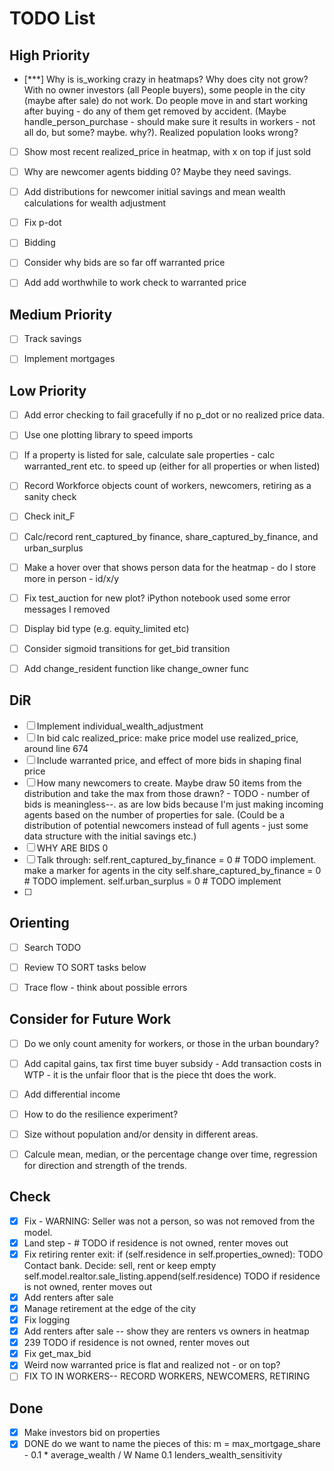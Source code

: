 # TODO List

## High Priority 
- [***] Why is is_working crazy in heatmaps? Why does city not grow? With no owner investors (all People buyers), some people in the city (maybe after sale) do not work. Do people move in and start working after buying - do any of them get removed by accident. (Maybe handle_person_purchase - should make sure it results in workers - not all do, but some? maybe. why?).  Realized population looks wrong?
- [ ] Show most recent realized_price in heatmap, with x on top if just sold
- [ ] Why are newcomer agents bidding 0? Maybe they need savings.
- [ ] Add distributions for newcomer initial savings and mean wealth calculations for wealth adjustment
- [ ] Fix p-dot
- [ ] Bidding
- [ ] Consider why bids are so far off warranted price
- [ ] Add add worthwhile to work check to warranted price


## Medium Priority

- [ ] Track savings
- [ ] Implement mortgages


## Low Priority

- [ ] Add error checking to fail gracefully if no p_dot or no realized price data.
- [ ] Use one plotting library to speed imports
- [ ] If a property is listed for sale, calculate sale properties - calc warranted_rent etc. to speed up (either for all properties or when listed)
- [ ] Record Workforce objects count of workers, newcomers, retiring as a sanity check
- [ ] Check init_F
- [ ] Calc/record rent_captured_by finance, share_captured_by_finance, and urban_surplus
- [ ] Make a hover over that shows person data for the heatmap - do I store more in person - id/x/y
- [ ] Fix test_auction for new plot? iPython notebook used some error messages I removed
- [ ] Display bid type (e.g. equity_limited etc)
- [ ] Consider sigmoid transitions for get_bid transition
- [ ] Add change_resident function like change_owner func
  

## DiR

- [ ] Implement individual_wealth_adjustment
- [ ] In bid calc realized_price: make price model use realized_price, around line 674
- [ ] Include warranted price, and effect of more bids in shaping final price
- [ ] How many newcomers to create. Maybe draw 50 items from the distribution and take the max from those drawn?  - TODO - number of bids is meaningless--. as are low bids because I'm just making incoming agents based on the number of properties for sale. (Could be a distribution of potential newcomers instead of full agents - just some data structure with the initial savings etc.)
- [ ] WHY ARE BIDS 0
- [ ] Talk through:
        self.rent_captured_by_finance  = 0 # TODO implement. make a marker for agents in the city
        self.share_captured_by_finance = 0 # TODO implement.
        self.urban_surplus   = 0 # TODO implement
- [ ] 

## Orienting

- [ ] Search TODO
- [ ] Review TO SORT tasks below
- [ ] Trace flow - think about possible errors


## Consider for Future Work

- [ ] Do we only count amenity for workers, or those in the urban boundary?
- [ ] Add capital gains, tax first time buyer subsidy -  Add transaction costs in WTP - it is the unfair floor that is the piece tht does the work.
- [ ] Add differential income
- [ ] How to do the resilience experiment?
- [ ] Size without population and/or density in different areas. 
- [ ] Calcule mean, median, or the percentage change over time, regression for direction and strength of the trends.


## Check

- [x] Fix - WARNING: Seller was not a person, so was not removed from the model.
- [x] Land step - # TODO if residence is not owned, renter moves out
- [x] Fix retiring renter exit: 
      if (self.residence in self.properties_owned):
	 TODO Contact bank. Decide: sell, rent or keep empty
        self.model.realtor.sale_listing.append(self.residence)
	 TODO if residence is not owned, renter moves out
- [x] Add renters after sale
- [x] Manage retirement at the edge of the city 
- [x] Fix logging
- [x] Add renters after sale -- show they are renters vs owners in heatmap
- [x] 239 TODO if residence is not owned, renter moves out
- [x] Fix get_max_bid
- [x] Weird now warranted price is flat and realized not - or on top?
- [ ] FIX TO IN WORKERS-- RECORD WORKERS, NEWCOMERS, RETIRING

## Done

- [x] Make investors bid on properties
- [x] DONE do we want to name the pieces of this:  m = max_mortgage_share - 0.1 * average_wealth / W  Name 0.1 lenders_wealth_sensitivity